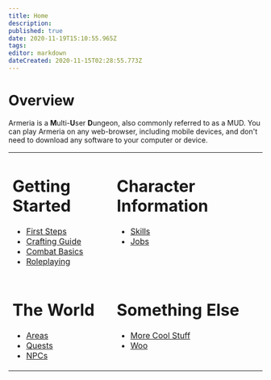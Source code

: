 ```yaml
---
title: Home
description: 
published: true
date: 2020-11-19T15:10:55.965Z
tags: 
editor: markdown
dateCreated: 2020-11-15T02:28:55.773Z
---
```


# Overview
Armeria is a **M**ulti-**U**ser **D**ungeon, also commonly referred to as a MUD. You can play Armeria on any web-browser, including mobile devices, and don't need to download any software to your computer or device.

<table border="0" width="100%">
<tr>
<td style="vertical-align: top;">

# Getting Started
- [First Steps](/guides/first-steps)
- [Crafting Guide](/guides/crafting)
- [Combat Basics](/guides/combat)
- [Roleplaying](/guides/roleplaying)

</td>
<td style="vertical-align: top;">

# Character Information
- [Skills](/character/skills)
- [Jobs](/character/jobs)

</td>
</tr>
<tr>
<td style="vertical-align: top;">

# The World
- [Areas](/world/areas)
- [Quests](/world/quests)
- [NPCs](/npcs)

</td>
<td style="vertical-align: top;">

# Something Else
- [More Cool Stuff](/stuff)
- [Woo](/stuff)

</td>
</tr>
</table>